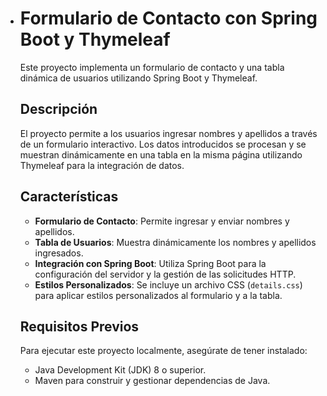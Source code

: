 - # Formulario de Contacto con Spring Boot y Thymeleaf

  Este proyecto implementa un formulario de contacto y una tabla dinámica de usuarios utilizando Spring Boot y Thymeleaf.

  ## Descripción

  El proyecto permite a los usuarios ingresar nombres y apellidos a través de un formulario interactivo. Los datos introducidos se procesan y se muestran dinámicamente en una tabla en la misma página utilizando Thymeleaf para la integración de datos.

  ## Características

  - **Formulario de Contacto**: Permite ingresar y enviar nombres y apellidos.
  - **Tabla de Usuarios**: Muestra dinámicamente los nombres y apellidos ingresados.
  - **Integración con Spring Boot**: Utiliza Spring Boot para la configuración del servidor y la gestión de las solicitudes HTTP.
  - **Estilos Personalizados**: Se incluye un archivo CSS (`details.css`) para aplicar estilos personalizados al formulario y a la tabla.

  ## Requisitos Previos

  Para ejecutar este proyecto localmente, asegúrate de tener instalado:

  - Java Development Kit (JDK) 8 o superior.
  - Maven para construir y gestionar dependencias de Java.